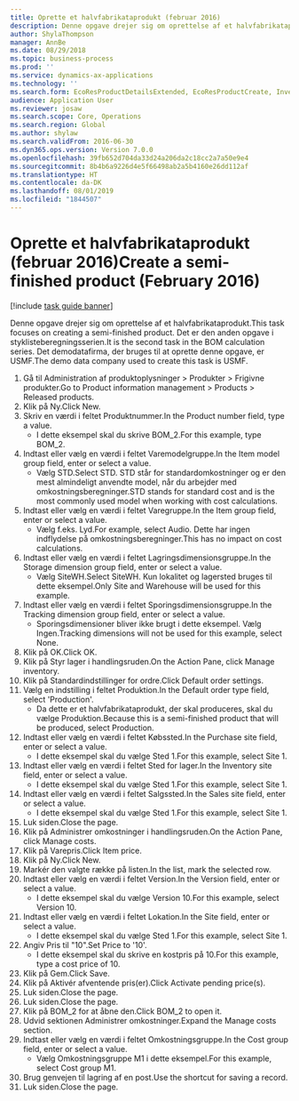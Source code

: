 ```yaml
---
title: Oprette et halvfabrikataprodukt (februar 2016)
description: Denne opgave drejer sig om oprettelse af et halvfabrikataprodukt.
author: ShylaThompson
manager: AnnBe
ms.date: 08/29/2018
ms.topic: business-process
ms.prod: ''
ms.service: dynamics-ax-applications
ms.technology: ''
ms.search.form: EcoResProductDetailsExtended, EcoResProductCreate, InventItemOrderSetup, InventItemPrice
audience: Application User
ms.reviewer: josaw
ms.search.scope: Core, Operations
ms.search.region: Global
ms.author: shylaw
ms.search.validFrom: 2016-06-30
ms.dyn365.ops.version: Version 7.0.0
ms.openlocfilehash: 39fb652d704da33d24a206da2c18cc2a7a50e9e4
ms.sourcegitcommit: 8b4b6a9226d4e5f66498ab2a5b4160e26dd112af
ms.translationtype: HT
ms.contentlocale: da-DK
ms.lasthandoff: 08/01/2019
ms.locfileid: "1844507"
---
```

# <a name="create-a-semi-finished-product-february-2016"></a><span data-ttu-id="8358a-103">Oprette et halvfabrikataprodukt (februar 2016)</span><span class="sxs-lookup"><span data-stu-id="8358a-103">Create a semi-finished product (February 2016)</span></span>

[!include [task guide banner](../../includes/task-guide-banner.md)]

<span data-ttu-id="8358a-104">Denne opgave drejer sig om oprettelse af et halvfabrikataprodukt.</span><span class="sxs-lookup"><span data-stu-id="8358a-104">This task focuses on creating a semi-finished product.</span></span> <span data-ttu-id="8358a-105">Det er den anden opgave i styklisteberegningsserien.</span><span class="sxs-lookup"><span data-stu-id="8358a-105">It is the second task in the BOM calculation series.</span></span> <span data-ttu-id="8358a-106">Det demodatafirma, der bruges til at oprette denne opgave, er USMF.</span><span class="sxs-lookup"><span data-stu-id="8358a-106">The demo data company used to create this task is USMF.</span></span>

1. <span data-ttu-id="8358a-107">Gå til Administration af produktoplysninger > Produkter > Frigivne produkter.</span><span class="sxs-lookup"><span data-stu-id="8358a-107">Go to Product information management > Products > Released products.</span></span>
2. <span data-ttu-id="8358a-108">Klik på Ny.</span><span class="sxs-lookup"><span data-stu-id="8358a-108">Click New.</span></span>
3. <span data-ttu-id="8358a-109">Skriv en værdi i feltet Produktnummer.</span><span class="sxs-lookup"><span data-stu-id="8358a-109">In the Product number field, type a value.</span></span>
    * <span data-ttu-id="8358a-110">I dette eksempel skal du skrive BOM_2.</span><span class="sxs-lookup"><span data-stu-id="8358a-110">For this example, type BOM_2.</span></span>  
4. <span data-ttu-id="8358a-111">Indtast eller vælg en værdi i feltet Varemodelgruppe.</span><span class="sxs-lookup"><span data-stu-id="8358a-111">In the Item model group field, enter or select a value.</span></span>
    * <span data-ttu-id="8358a-112">Vælg STD.</span><span class="sxs-lookup"><span data-stu-id="8358a-112">Select STD.</span></span> <span data-ttu-id="8358a-113">STD står for standardomkostninger og er den mest almindeligt anvendte model, når du arbejder med omkostningsberegninger.</span><span class="sxs-lookup"><span data-stu-id="8358a-113">STD stands for standard cost and is the most commonly used model when working with cost calculations.</span></span>  
5. <span data-ttu-id="8358a-114">Indtast eller vælg en værdi i feltet Varegruppe.</span><span class="sxs-lookup"><span data-stu-id="8358a-114">In the Item group field, enter or select a value.</span></span>
    * <span data-ttu-id="8358a-115">Vælg f.eks. Lyd.</span><span class="sxs-lookup"><span data-stu-id="8358a-115">For example, select Audio.</span></span> <span data-ttu-id="8358a-116">Dette har ingen indflydelse på omkostningsberegninger.</span><span class="sxs-lookup"><span data-stu-id="8358a-116">This has no impact on cost calculations.</span></span>  
6. <span data-ttu-id="8358a-117">Indtast eller vælg en værdi i feltet Lagringsdimensionsgruppe.</span><span class="sxs-lookup"><span data-stu-id="8358a-117">In the Storage dimension group field, enter or select a value.</span></span>
    * <span data-ttu-id="8358a-118">Vælg SiteWH.</span><span class="sxs-lookup"><span data-stu-id="8358a-118">Select SiteWH.</span></span> <span data-ttu-id="8358a-119">Kun lokalitet og lagersted bruges til dette eksempel.</span><span class="sxs-lookup"><span data-stu-id="8358a-119">Only Site and Warehouse will be used for this example.</span></span>  
7. <span data-ttu-id="8358a-120">Indtast eller vælg en værdi i feltet Sporingsdimensionsgruppe.</span><span class="sxs-lookup"><span data-stu-id="8358a-120">In the Tracking dimension group field, enter or select a value.</span></span>
    * <span data-ttu-id="8358a-121">Sporingsdimensioner bliver ikke brugt i dette eksempel. Vælg Ingen.</span><span class="sxs-lookup"><span data-stu-id="8358a-121">Tracking dimensions will not be used for this example, select None.</span></span>  
8. <span data-ttu-id="8358a-122">Klik på OK.</span><span class="sxs-lookup"><span data-stu-id="8358a-122">Click OK.</span></span>
9. <span data-ttu-id="8358a-123">Klik på Styr lager i handlingsruden.</span><span class="sxs-lookup"><span data-stu-id="8358a-123">On the Action Pane, click Manage inventory.</span></span>
10. <span data-ttu-id="8358a-124">Klik på Standardindstillinger for ordre.</span><span class="sxs-lookup"><span data-stu-id="8358a-124">Click Default order settings.</span></span>
11. <span data-ttu-id="8358a-125">Vælg en indstilling i feltet Produktion.</span><span class="sxs-lookup"><span data-stu-id="8358a-125">In the Default order type field, select 'Production'.</span></span>
    * <span data-ttu-id="8358a-126">Da dette er et halvfabrikataprodukt, der skal produceres, skal du vælge Produktion.</span><span class="sxs-lookup"><span data-stu-id="8358a-126">Because this is a semi-finished product that will be produced, select Production.</span></span>  
12. <span data-ttu-id="8358a-127">Indtast eller vælg en værdi i feltet Købssted.</span><span class="sxs-lookup"><span data-stu-id="8358a-127">In the Purchase site field, enter or select a value.</span></span>
    * <span data-ttu-id="8358a-128">I dette eksempel skal du vælge Sted 1.</span><span class="sxs-lookup"><span data-stu-id="8358a-128">For this example, select Site 1.</span></span>  
13. <span data-ttu-id="8358a-129">Indtast eller vælg en værdi i feltet Sted for lager.</span><span class="sxs-lookup"><span data-stu-id="8358a-129">In the Inventory site field, enter or select a value.</span></span>
    * <span data-ttu-id="8358a-130">I dette eksempel skal du vælge Sted 1.</span><span class="sxs-lookup"><span data-stu-id="8358a-130">For this example, select Site 1.</span></span>  
14. <span data-ttu-id="8358a-131">Indtast eller vælg en værdi i feltet Salgssted.</span><span class="sxs-lookup"><span data-stu-id="8358a-131">In the Sales site field, enter or select a value.</span></span>
    * <span data-ttu-id="8358a-132">I dette eksempel skal du vælge Sted 1.</span><span class="sxs-lookup"><span data-stu-id="8358a-132">For this example, select Site 1.</span></span>  
15. <span data-ttu-id="8358a-133">Luk siden.</span><span class="sxs-lookup"><span data-stu-id="8358a-133">Close the page.</span></span>
16. <span data-ttu-id="8358a-134">Klik på Administrer omkostninger i handlingsruden.</span><span class="sxs-lookup"><span data-stu-id="8358a-134">On the Action Pane, click Manage costs.</span></span>
17. <span data-ttu-id="8358a-135">Klik på Varepris.</span><span class="sxs-lookup"><span data-stu-id="8358a-135">Click Item price.</span></span>
18. <span data-ttu-id="8358a-136">Klik på Ny.</span><span class="sxs-lookup"><span data-stu-id="8358a-136">Click New.</span></span>
19. <span data-ttu-id="8358a-137">Markér den valgte række på listen.</span><span class="sxs-lookup"><span data-stu-id="8358a-137">In the list, mark the selected row.</span></span>
20. <span data-ttu-id="8358a-138">Indtast eller vælg en værdi i feltet Version.</span><span class="sxs-lookup"><span data-stu-id="8358a-138">In the Version field, enter or select a value.</span></span>
    * <span data-ttu-id="8358a-139">I dette eksempel skal du vælge Version 10.</span><span class="sxs-lookup"><span data-stu-id="8358a-139">For this example, select Version 10.</span></span>  
21. <span data-ttu-id="8358a-140">Indtast eller vælg en værdi i feltet Lokation.</span><span class="sxs-lookup"><span data-stu-id="8358a-140">In the Site field, enter or select a value.</span></span>
    * <span data-ttu-id="8358a-141">I dette eksempel skal du vælge Sted 1.</span><span class="sxs-lookup"><span data-stu-id="8358a-141">For this example, select Site 1.</span></span>  
22. <span data-ttu-id="8358a-142">Angiv Pris til "10".</span><span class="sxs-lookup"><span data-stu-id="8358a-142">Set Price to '10'.</span></span>
    * <span data-ttu-id="8358a-143">I dette eksempel skal du skrive en kostpris på 10.</span><span class="sxs-lookup"><span data-stu-id="8358a-143">For this example, type a cost price of 10.</span></span>  
23. <span data-ttu-id="8358a-144">Klik på Gem.</span><span class="sxs-lookup"><span data-stu-id="8358a-144">Click Save.</span></span>
24. <span data-ttu-id="8358a-145">Klik på Aktivér afventende pris(er).</span><span class="sxs-lookup"><span data-stu-id="8358a-145">Click Activate pending price(s).</span></span>
25. <span data-ttu-id="8358a-146">Luk siden.</span><span class="sxs-lookup"><span data-stu-id="8358a-146">Close the page.</span></span>
26. <span data-ttu-id="8358a-147">Luk siden.</span><span class="sxs-lookup"><span data-stu-id="8358a-147">Close the page.</span></span>
27. <span data-ttu-id="8358a-148">Klik på BOM_2 for at åbne den.</span><span class="sxs-lookup"><span data-stu-id="8358a-148">Click BOM_2 to open it.</span></span>
28. <span data-ttu-id="8358a-149">Udvid sektionen Administrer omkostninger.</span><span class="sxs-lookup"><span data-stu-id="8358a-149">Expand the Manage costs section.</span></span>
29. <span data-ttu-id="8358a-150">Indtast eller vælg en værdi i feltet Omkostningsgruppe.</span><span class="sxs-lookup"><span data-stu-id="8358a-150">In the Cost group field, enter or select a value.</span></span>
    * <span data-ttu-id="8358a-151">Vælg Omkostningsgruppe M1 i dette eksempel.</span><span class="sxs-lookup"><span data-stu-id="8358a-151">For this example, select Cost group M1.</span></span>  
30. <span data-ttu-id="8358a-152">Brug genvejen til lagring af en post.</span><span class="sxs-lookup"><span data-stu-id="8358a-152">Use the shortcut for saving a record.</span></span>
31. <span data-ttu-id="8358a-153">Luk siden.</span><span class="sxs-lookup"><span data-stu-id="8358a-153">Close the page.</span></span>

